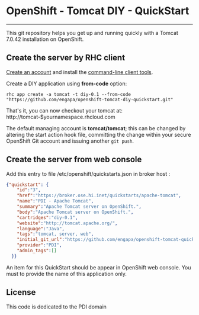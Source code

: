 OpenShift - Tomcat DIY - QuickStart
===================================
***

This git repository helps you get up and running quickly with a Tomcat 7.0.42 installation on OpenShift.

Create the server by RHC client
-------------------------------

<a href="http://openshift.redhat.com/">Create an account</a> and install the <a href="https://www.openshift.com/get-started">command-line client tools</a>.

Create a DIY application using **from-code** option:

    rhc app create -a tomcat -t diy-0.1 --from-code "https://github.com/engapa/openshift-tomcat-diy-quickstart.git"

That's it, you can now checkout your tomcat at:
    http://tomcat-$yournamespace.rhcloud.com

The default managing account is **tomcat/tomcat**; this can be changed by altering the 
start action hook file, committing the change within your secure OpenShift
Git account and issuing another <code>git push</code>.

Create the server from web console
----------------------------------

Add this entry to file /etc/openshift/quickstarts.json in broker host :

```json
{"quickstart": {
    "id":"3",
    "href":"https://broker.ose.hi.inet/quickstarts/apache-tomcat",
    "name":"PDI - Apache Tomcat",
    "summary":"Apache Tomcat server on OpenShift.",
    "body":"Apache Tomcat server on OpenShift.",
    "cartridges":"diy-0.1",
    "website":"http://tomcat.apache.org/",
    "language":"Java",
    "tags":"tomcat, server, web",
    "initial_git_url":"https://github.com/engapa/openshift-tomcat-quickstart.git",
    "provider":"PDI",
    "admin_tags":[]
  }}
```

An item for this QuickStart should be appear in OpenShift web console. You must to provide the name of this application only.

License
-------
This code is dedicated to the PDI domain

